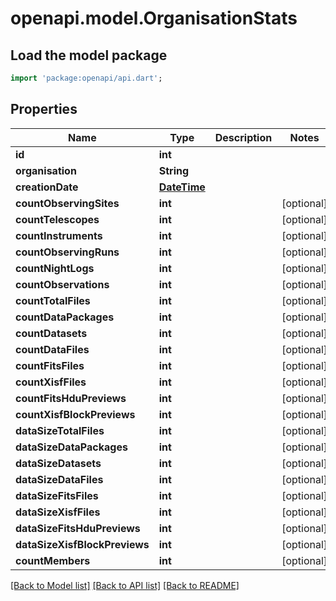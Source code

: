 # openapi.model.OrganisationStats

## Load the model package
```dart
import 'package:openapi/api.dart';
```

## Properties
Name | Type | Description | Notes
------------ | ------------- | ------------- | -------------
**id** | **int** |  | 
**organisation** | **String** |  | 
**creationDate** | [**DateTime**](DateTime.md) |  | 
**countObservingSites** | **int** |  | [optional] 
**countTelescopes** | **int** |  | [optional] 
**countInstruments** | **int** |  | [optional] 
**countObservingRuns** | **int** |  | [optional] 
**countNightLogs** | **int** |  | [optional] 
**countObservations** | **int** |  | [optional] 
**countTotalFiles** | **int** |  | [optional] 
**countDataPackages** | **int** |  | [optional] 
**countDatasets** | **int** |  | [optional] 
**countDataFiles** | **int** |  | [optional] 
**countFitsFiles** | **int** |  | [optional] 
**countXisfFiles** | **int** |  | [optional] 
**countFitsHduPreviews** | **int** |  | [optional] 
**countXisfBlockPreviews** | **int** |  | [optional] 
**dataSizeTotalFiles** | **int** |  | [optional] 
**dataSizeDataPackages** | **int** |  | [optional] 
**dataSizeDatasets** | **int** |  | [optional] 
**dataSizeDataFiles** | **int** |  | [optional] 
**dataSizeFitsFiles** | **int** |  | [optional] 
**dataSizeXisfFiles** | **int** |  | [optional] 
**dataSizeFitsHduPreviews** | **int** |  | [optional] 
**dataSizeXisfBlockPreviews** | **int** |  | [optional] 
**countMembers** | **int** |  | [optional] 

[[Back to Model list]](../README.md#documentation-for-models) [[Back to API list]](../README.md#documentation-for-api-endpoints) [[Back to README]](../README.md)


